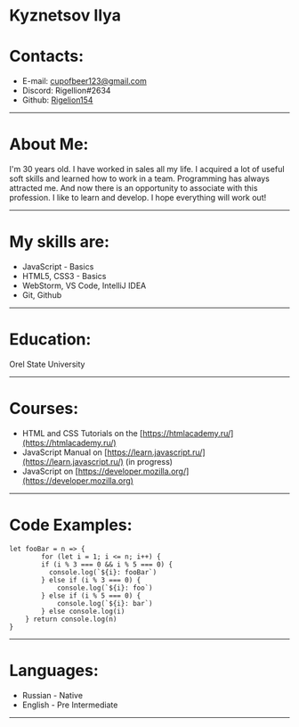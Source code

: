# Kyznetsov Ilya

# Contacts:

- E-mail: [cupofbeer123@gmail.com](cupofbeer123@gmail.com)
- Discord: Rigellion#2634
- Github: [Rigelion154](https://github.com/Rigelion154)

---

# About Me:

I'm 30 years old. I have worked in sales all my life. I acquired a lot of useful soft skills and learned how to work in a team. Programming has always attracted me. And now there is an opportunity to associate with this profession. I like to learn and develop. I hope everything will work out!

---

# My skills are:

- JavaScript - Basics
- HTML5, CSS3 - Basics
- WebStorm, VS Code, IntelliJ IDEA
- Git, Github

---

# Education:

Orel State University

---

# Courses:

- HTML and CSS Tutorials on the [https://htmlacademy.ru/](https://htmlacademy.ru/)
- JavaScript Manual on [https://learn.javascript.ru/](https://learn.javascript.ru/) (in progress)
- JavaScript on [https://developer.mozilla.org/](https://developer.mozilla.org)

---

# Code Examples:

```
let fooBar = n => {
        for (let i = 1; i <= n; i++) {
        if (i % 3 === 0 && i % 5 === 0) {
          console.log(`${i}: fooBar`)
        } else if (i % 3 === 0) {
            console.log(`${i}: foo`)
        } else if (i % 5 === 0) {
            console.log(`${i}: bar`)
        } else console.log(i)
    } return console.log(n)
}
```

---

# Languages:

- Russian - Native
- English - Pre Intermediate

---
